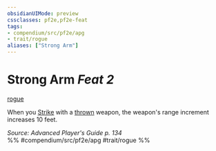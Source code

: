 ```yaml
---
obsidianUIMode: preview
cssclasses: pf2e,pf2e-feat
tags:
- compendium/src/pf2e/apg
- trait/rogue
aliases: ["Strong Arm"]
---
```

# Strong Arm  *Feat 2*  
[rogue](rules/traits/rogue.md "Rogue Class Trait")  


When you [Strike](rules/actions/strike.md) with a [thrown](rules/traits/thrown.md "Thrown Weapon Trait") weapon, the weapon's range increment increases 10 feet.

*Source: Advanced Player's Guide p. 134*  
%% #compendium/src/pf2e/apg #trait/rogue %%